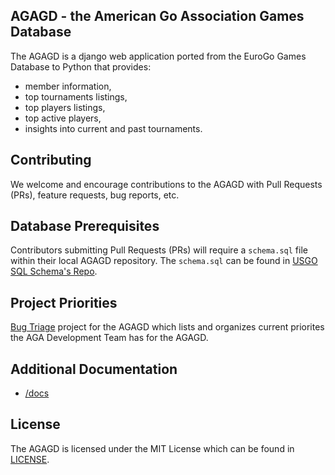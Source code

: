 ## AGAGD - the American Go Association Games Database

The AGAGD is a django web application ported from the EuroGo Games Database to Python that provides:
* member information,
* top tournaments listings,
* top players listings,
* top active players,
* insights into current and past tournaments.

## Contributing

We welcome and encourage contributions to the AGAGD with Pull Requests (PRs), feature requests, bug reports, etc.

## Database Prerequisites

Contributors submitting Pull Requests (PRs) will require a `schema.sql` file within their local AGAGD repository. The `schema.sql` can be found in [USGO SQL Schema's Repo](https://github.com/usgo/usgo-sql-schemas).

## Project Priorities
[Bug Triage](https://github.com/usgo/agagd/projects/1) project for the AGAGD which lists and organizes current priorites the AGA Development Team has for the AGAGD.

## Additional Documentation
* [/docs](/docs)

## License
The AGAGD is licensed under the MIT License which can be found in [LICENSE](/LICENSEE).
